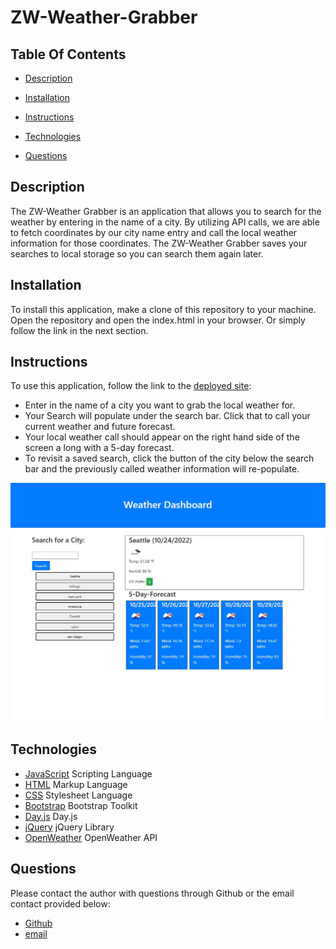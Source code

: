 # ZW-Weather-Grabber

## **Table Of Contents** 

* [Description](#description)

* [Installation](#installation)

* [Instructions](#instructions)

* [Technologies](#technologies)

* [Questions](#questions)

 ## **Description**

 The ZW-Weather Grabber is an application that allows you to search for the weather by entering in the name of a city. By utilizing API calls, we are able to fetch coordinates by our city name entry and call the local weather information for those coordinates. The ZW-Weather Grabber saves your searches to local storage so you can search them again later.

 ## **Installation**

 To install this application, make a clone of this repository to your machine. Open the repository and open the index.html in your browser. Or simply follow the link in the next section.

## **Instructions**

 To use this application, follow the link to the [deployed site](https://zacharywarnes.github.io/ZW-Weather-Grabber/):

 * Enter in the name of a city you want to grab the local weather for.
 * Your Search will populate under the search bar. Click that to call your current weather and future forecast.
 * Your local weather call should appear on the right hand side of the screen a long with a 5-day forecast.
 * To revisit a saved search, click the button of the city below the search bar and the previously called weather information will re-populate.

 ![Picture of working site](./assets/ZW-Weather-Grabber.jpg)

## **Technologies**

* [JavaScript](https://www.javascript.com/) Scripting Language
* [HTML](https://html.com/) Markup Language
* [CSS](https://www.w3schools.com/css/) Stylesheet Language
* [Bootstrap](https://getbootstrap.com/) Bootstrap Toolkit
* [Day.js](https://day.js.org/) Day.js
* [jQuery](https://jquery.com/) jQuery Library
* [OpenWeather](https://openweathermap.org/) OpenWeather API

## **Questions**

Please contact the author with questions through Github or the email contact provided below:

* [Github](https://www.github.com/ZacharyWarnes)
* [email](mailto:zacharywarnes@gmail.com)